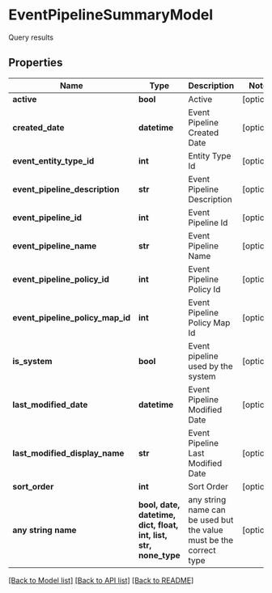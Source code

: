# EventPipelineSummaryModel

Query results

## Properties
Name | Type | Description | Notes
------------ | ------------- | ------------- | -------------
**active** | **bool** | Active | [optional] 
**created_date** | **datetime** | Event Pipeline Created Date | [optional] 
**event_entity_type_id** | **int** | Entity Type Id | [optional] 
**event_pipeline_description** | **str** | Event Pipeline Description | [optional] 
**event_pipeline_id** | **int** | Event Pipeline Id | [optional] 
**event_pipeline_name** | **str** | Event Pipeline Name | [optional] 
**event_pipeline_policy_id** | **int** | Event Pipeline Policy Id | [optional] 
**event_pipeline_policy_map_id** | **int** | Event Pipeline Policy Map Id | [optional] 
**is_system** | **bool** | Event pipeline used by the system | [optional] 
**last_modified_date** | **datetime** | Event Pipeline Modified Date | [optional] 
**last_modified_display_name** | **str** | Event Pipeline Last Modified Date | [optional] 
**sort_order** | **int** | Sort Order | [optional] 
**any string name** | **bool, date, datetime, dict, float, int, list, str, none_type** | any string name can be used but the value must be the correct type | [optional]

[[Back to Model list]](../README.md#documentation-for-models) [[Back to API list]](../README.md#documentation-for-api-endpoints) [[Back to README]](../README.md)


